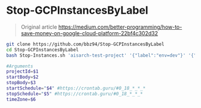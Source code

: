 # Stop-GCPInstancesByLabel
> Original article https://medium.com/better-programming/how-to-save-money-on-google-cloud-platform-22bf4c302d32
```bash
git clone https://github.com/bbz94/Stop-GCPInstancesByLabel
cd Stop-GCPInstancesByLabel
bash Stop-Instances.sh 'aisarch-test-project' '{"label":"env=dev"}' '{"label":"env=dev"}' '0 18 * * *' '0 18 * * *' 'Europe/London' 

#Arguments
projectId=$1
startBody=$2
stopBody=$3
startSchedule="$4" #https://crontab.guru/#0_18_*_*_*
stopSchedule="$5" #https://crontab.guru/#0_18_*_*_*
timeZone=$6
```
